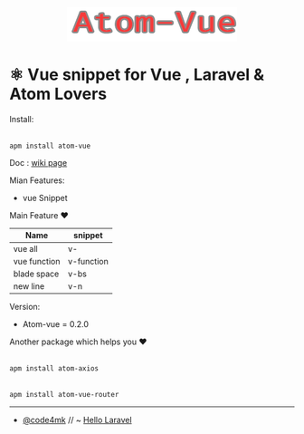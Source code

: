 <p align="center" ><img src="images/atom-vue.png"></p>

#  ⚛️ Vue snippet for Vue , Laravel & Atom Lovers

Install:
```ssh

apm install atom-vue
```

Doc : [wiki page](https://github.com/code4mk/atom-vue/wiki)

Mian Features:

  - vue Snippet


  Main Feature ❤️


  | Name  |  snippet |
  |---|---|
  |  vue all |  v- |
  | vue function| v-function |
  | blade space| v-bs |
  | new line | v-n |

Version:

  - Atom-vue = 0.2.0



  Another package which helps you   ❤️

  ```ssh

  apm install atom-axios
  ```

  ```ssh

  apm install atom-vue-router
  ```


---
* [@code4mk](https://twitter.com/code4mk) // ~  [Hello Laravel](https://twitter.com/hellolaravelbd)
